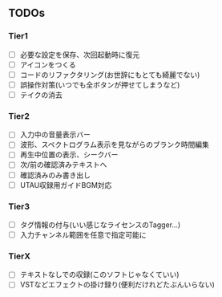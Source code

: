 ## TODOs

### Tier1
- [ ] 必要な設定を保存、次回起動時に復元
- [ ] アイコンをつくる
- [ ] コードのリファクタリング(お世辞にもとても綺麗でない)
- [ ] 誤操作対策(いつでも全ボタンが押せてしまうなど)
- [ ] テイクの消去

### Tier2
- [ ] 入力中の音量表示バー
- [ ] 波形、スペクトログラム表示を見ながらのブランク時間編集
- [ ] 再生中位置の表示、シークバー
- [ ] 次/前の確認済みテキストへ
- [ ] 確認済みのみ書き出し
- [ ] UTAU収録用ガイドBGM対応

### Tier3
- [ ] タグ情報の付与(いい感じなライセンスのTagger...)
- [ ] 入力チャンネル範囲を任意で指定可能に

### TierX
- [ ] テキストなしでの収録(このソフトじゃなくていい)
- [ ] VSTなどエフェクトの掛け録り(便利だけれどたぶんいらない)
